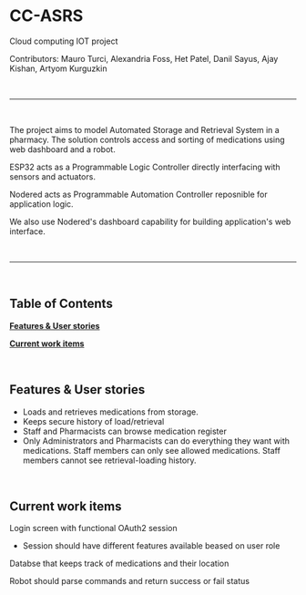 # CC-ASRS

Cloud computing IOT project

Contributors: Mauro Turci, Alexandria Foss, Het Patel, Danil Sayus, Ajay Kishan, Artyom Kurguzkin

<br>

---

<br>

The project aims to model Automated Storage and Retrieval System in a pharmacy. The solution controls access and sorting of medications using web dashboard and a robot.

ESP32 acts as a Programmable Logic Controller directly interfacing with sensors and actuators.

Nodered acts as Programmable Automation Controller reposnible for application logic.

We also use Nodered's dashboard capability for building application's web interface.

<br>

---

<br>

## Table of Contents

**[Features & User stories](#features-&-User-stories)**

**[Current work items](#Current-work-items)**

<br>

## Features & User stories

* Loads and retrieves medications from storage. 
* Keeps secure history of load/retrieval
* Staff and Pharmacists can browse medication register
* Only Administrators and Pharmacists can do everything they want with medications. Staff members can only see allowed medications. Staff members cannot see retrieval-loading history.

<br>


## Current work items


Login screen with functional OAuth2 session
* Session should have different features available beased on user role
 
Databse that keeps track of medications and their location

Robot should parse commands and return success or fail status



